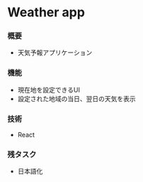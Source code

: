 # Weather app

### 概要
- 天気予報アプリケーション

### 機能
- 現在地を設定できるUI
- 設定された地域の当日、翌日の天気を表示

### 技術
- React

### 残タスク
- 日本語化
